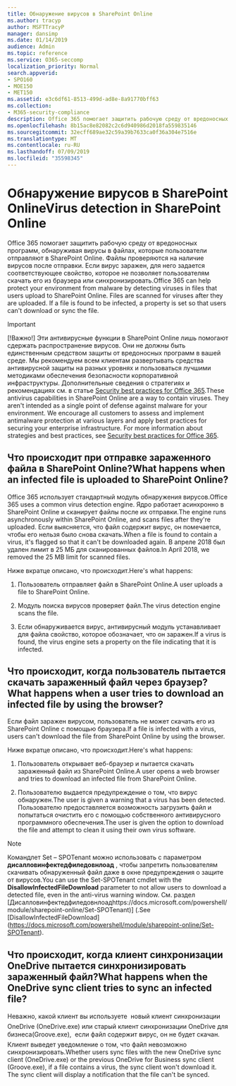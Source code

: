 ```yaml
---
title: Обнаружение вирусов в SharePoint Online
ms.author: tracyp
author: MSFTTracyP
manager: dansimp
ms.date: 01/14/2019
audience: Admin
ms.topic: reference
ms.service: O365-seccomp
localization_priority: Normal
search.appverid:
- SPO160
- MOE150
- MET150
ms.assetid: e3c6df61-8513-499d-ad8e-8a91770bff63
ms.collection:
- M365-security-compliance
description: Office 365 помогает защитить рабочую среду от вредоносных программ, обнаруживая вирусы в файлах, которые пользователи отправляют в SharePoint Online. Файлы проверяются на наличие вирусов после отправки. Если вирус заражен, для него задается соответствующее свойство, которое не позволяет пользователям скачать его из браузера или синхронизировать.
ms.openlocfilehash: 8b15ac8e82082c2c6d940986d2018fa559835146
ms.sourcegitcommit: 32ecff689ae32c59a39b7633ca0f36a304e7516e
ms.translationtype: MT
ms.contentlocale: ru-RU
ms.lasthandoff: 07/09/2019
ms.locfileid: "35598345"
---
```

# <a name="virus-detection-in-sharepoint-online"></a><span data-ttu-id="6f1ff-105">Обнаружение вирусов в SharePoint Online</span><span class="sxs-lookup"><span data-stu-id="6f1ff-105">Virus detection in SharePoint Online</span></span>

<span data-ttu-id="6f1ff-p102">Office 365 помогает защитить рабочую среду от вредоносных программ, обнаруживая вирусы в файлах, которые пользователи отправляют в SharePoint Online. Файлы проверяются на наличие вирусов после отправки. Если вирус заражен, для него задается соответствующее свойство, которое не позволяет пользователям скачать его из браузера или синхронизировать.</span><span class="sxs-lookup"><span data-stu-id="6f1ff-p102">Office 365 can help protect your environment from malware by detecting viruses in files that users upload to SharePoint Online. Files are scanned for viruses after they are uploaded. If a file is found to be infected, a property is set so that users can't download or sync the file.</span></span>
  
> [!IMPORTANT]
> <span data-ttu-id="6f1ff-p103">[!Важно!] Эти антивирусные функции в SharePoint Online лишь помогают сдержать распространение вирусов. Они не должны быть единственным средством защиты от вредоносных программ в вашей среде. Мы рекомендуем всем клиентам развертывать средства антивирусной защиты на разных уровнях и пользоваться лучшими методиками обеспечения безопасности корпоративной инфраструктуры. Дополнительные сведения о стратегиях и рекомендациях см. в статье [Security best practices for Office 365](security-best-practices.md).</span><span class="sxs-lookup"><span data-stu-id="6f1ff-p103">These antivirus capabilities in SharePoint Online are a way to contain viruses. They aren't intended as a single point of defense against malware for your environment. We encourage all customers to assess and implement antimalware protection at various layers and apply best practices for securing your enterprise infrastructure. For more information about strategies and best practices, see [Security best practices for Office 365](security-best-practices.md).</span></span> 
  
## <a name="what-happens-when-an-infected-file-is-uploaded-to-sharepoint-online"></a><span data-ttu-id="6f1ff-113">Что происходит при отправке зараженного файла в SharePoint Online?</span><span class="sxs-lookup"><span data-stu-id="6f1ff-113">What happens when an infected file is uploaded to SharePoint Online?</span></span>

<span data-ttu-id="6f1ff-114">Office 365 использует стандартный модуль обнаружения вирусов.</span><span class="sxs-lookup"><span data-stu-id="6f1ff-114">Office 365 uses a common virus detection engine.</span></span> <span data-ttu-id="6f1ff-115">Ядро работает асинхронно в SharePoint Online и сканирует файлы после их отправки.</span><span class="sxs-lookup"><span data-stu-id="6f1ff-115">The engine runs asynchronously within SharePoint Online, and scans files after they're uploaded.</span></span> <span data-ttu-id="6f1ff-116">Если выясняется, что файл содержит вирус, он помечается, чтобы его нельзя было снова скачать.</span><span class="sxs-lookup"><span data-stu-id="6f1ff-116">When a file is found to contain a virus, it's flagged so that it can't be downloaded again.</span></span> <span data-ttu-id="6f1ff-117">В апреле 2018 был удален лимит в 25 МБ для сканированных файлов.</span><span class="sxs-lookup"><span data-stu-id="6f1ff-117">In April 2018, we removed the 25 MB limit for scanned files.</span></span>
  
<span data-ttu-id="6f1ff-118">Ниже вкратце описано, что происходит.</span><span class="sxs-lookup"><span data-stu-id="6f1ff-118">Here's what happens:</span></span>
  
1. <span data-ttu-id="6f1ff-119">Пользователь отправляет файл в SharePoint Online.</span><span class="sxs-lookup"><span data-stu-id="6f1ff-119">A user uploads a file to SharePoint Online.</span></span>
    
2. <span data-ttu-id="6f1ff-120">Модуль поиска вирусов проверяет файл.</span><span class="sxs-lookup"><span data-stu-id="6f1ff-120">The virus detection engine scans the file.</span></span>
    
3. <span data-ttu-id="6f1ff-121">Если обнаруживается вирус, антивирусный модуль устанавливает для файла свойство, которое обозначает, что он заражен.</span><span class="sxs-lookup"><span data-stu-id="6f1ff-121">If a virus is found, the virus engine sets a property on the file indicating that it is infected.</span></span>
    
## <a name="what-happens-when-a-user-tries-to-download-an-infected-file-by-using-the-browser"></a><span data-ttu-id="6f1ff-122">Что происходит, когда пользователь пытается скачать зараженный файл через браузер?</span><span class="sxs-lookup"><span data-stu-id="6f1ff-122">What happens when a user tries to download an infected file by using the browser?</span></span>

<span data-ttu-id="6f1ff-123">Если файл заражен вирусом, пользователь не может скачать его из SharePoint Online с помощью браузера.</span><span class="sxs-lookup"><span data-stu-id="6f1ff-123">If a file is infected with a virus, users can't download the file from SharePoint Online by using the browser.</span></span>
  
<span data-ttu-id="6f1ff-124">Ниже вкратце описано, что происходит.</span><span class="sxs-lookup"><span data-stu-id="6f1ff-124">Here's what happens:</span></span>
  
1. <span data-ttu-id="6f1ff-125">Пользователь открывает веб-браузер и пытается скачать зараженный файл из SharePoint Online.</span><span class="sxs-lookup"><span data-stu-id="6f1ff-125">A user opens a web browser and tries to download an infected file from SharePoint Online.</span></span>
    
2. <span data-ttu-id="6f1ff-126">Пользователю выдается предупреждение о том, что вирус обнаружен.</span><span class="sxs-lookup"><span data-stu-id="6f1ff-126">The user is given a warning that a virus has been detected.</span></span> <span data-ttu-id="6f1ff-127">Пользователю предоставляется возможность загрузить файл и попытаться очистить его с помощью собственного антивирусного программного обеспечения.</span><span class="sxs-lookup"><span data-stu-id="6f1ff-127">The user is given the option to download the file and attempt to clean it using their own virus software.</span></span>

> [!NOTE]
> <span data-ttu-id="6f1ff-128">Командлет Set – SPOTenant можно использовать с параметром **дисалловинфектедфиледовнлоад** , чтобы запретить пользователям скачивать обнаруженный файл даже в окне предупреждения о защите от вирусов.</span><span class="sxs-lookup"><span data-stu-id="6f1ff-128">You can use the Set-SPOTenant cmdlet with the **DisallowInfectedFileDownload** parameter to not allow users to download a detected file, even in the anti-virus warning window.</span></span> <span data-ttu-id="6f1ff-129">См. раздел [Дисалловинфектедфиледовнлоадhttps://docs.microsoft.com/powershell/module/sharepoint-online/Set-SPOTenant)] (.</span><span class="sxs-lookup"><span data-stu-id="6f1ff-129">See [DisallowInfectedFileDownload] (https://docs.microsoft.com/powershell/module/sharepoint-online/Set-SPOTenant).</span></span>
    
## <a name="what-happens-when-the-onedrive-sync-client-tries-to-sync-an-infected-file"></a><span data-ttu-id="6f1ff-130">Что происходит, когда клиент синхронизации OneDrive пытается синхронизировать зараженный файл?</span><span class="sxs-lookup"><span data-stu-id="6f1ff-130">What happens when the OneDrive sync client tries to sync an infected file?</span></span>

<span data-ttu-id="6f1ff-p107">Неважно, какой клиент вы используете  новый клиент синхронизации OneDrive (OneDrive.exe) или старый клиент синхронизации OneDrive для бизнеса(Groove.exe),  если файл содержит вирус, он не будет скачан. Клиент выведет уведомление о том, что файл невозможно синхронизировать.</span><span class="sxs-lookup"><span data-stu-id="6f1ff-p107">Whether users sync files with the new OneDrive sync client (OneDrive.exe) or the previous OneDrive for Business sync client (Groove.exe), if a file contains a virus, the sync client won't download it. The sync client will display a notification that the file can't be synced.</span></span>
  

